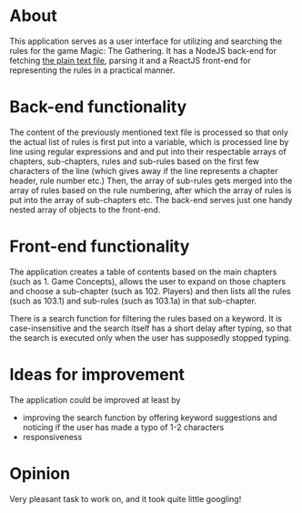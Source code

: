 # About

This application serves as a user interface for utilizing and searching the rules for the game Magic: The Gathering. It has a NodeJS back-end for fetching <a href="https://media.wizards.com/2021/downloads/MagicCompRules%2020210419.txt">the plain text file</a>, parsing it and a ReactJS front-end for representing the rules in a practical manner.

# Back-end functionality

The content of the previously mentioned text file is processed so that only the actual list of rules is first put into a variable, which is processed line by line using regular expressions and and put into their respectable arrays of chapters, sub-chapters, rules and sub-rules based on the first few characters of the line (which gives away if the line represents a chapter header, rule number etc.) Then, the array of sub-rules gets merged into the array of rules based on the rule numbering, after which the array of rules is put into the array of sub-chapters etc. The back-end serves just one handy nested array of objects to the front-end.

# Front-end functionality

The application creates a table of contents based on the main chapters (such as 1. Game Concepts), allows the user to expand on those chapters and choose a sub-chapter (such as 102. Players) and then lists all the rules (such as 103.1) and sub-rules (such as 103.1a) in that sub-chapter.

There is a search function for filtering the rules based on a keyword. It is case-insensitive and the search itself has a short delay after typing, so that the search is executed only when the user has supposedly stopped typing.

# Ideas for improvement

The application could be improved at least by
-  improving the search function by offering keyword suggestions and noticing if the user has made a typo of 1-2 characters
-  responsiveness

# Opinion

Very pleasant task to work on, and it took quite little googling!
